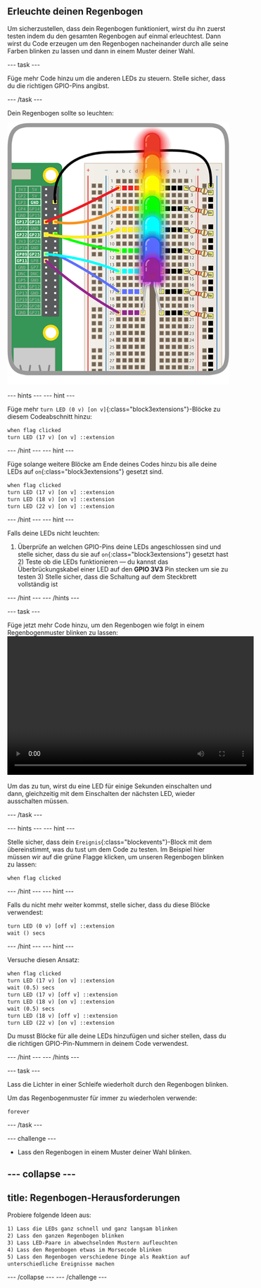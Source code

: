 ## Erleuchte deinen Regenbogen

Um sicherzustellen, dass dein Regenbogen funktioniert, wirst du ihn zuerst testen indem du den gesamten Regenbogen auf einmal erleuchtest. Dann wirst du Code erzeugen um den Regenbogen nacheinander durch alle seine Farben blinken zu lassen und dann in einem Muster deiner Wahl.

--- task ---

Füge mehr Code hinzu um die anderen LEDs zu steuern. Stelle sicher, dass du die richtigen GPIO-Pins angibst. 

--- /task ---

Dein Regenbogen sollte so leuchten:

![erleuchteter Regenbogen](images/rainbowlit.png)

--- hints --- 
--- hint --- 

Füge mehr `turn LED (0 v) [on v]`{:class="block3extensions"}-Blöcke zu diesem Codeabschnitt hinzu:

```blocks3
when flag clicked
turn LED (17 v) [on v] ::extension
```

--- /hint --- 
--- hint --- 

Füge solange weitere Blöcke am Ende deines Codes hinzu bis alle deine LEDs auf `on`{:class="block3extensions"} gesetzt sind.

```blocks3
when flag clicked
turn LED (17 v) [on v] ::extension
turn LED (18 v) [on v] ::extension
turn LED (22 v) [on v] ::extension
```

--- /hint --- 
--- hint ---

Falls deine LEDs nicht leuchten:

1) Überprüfe an welchen GPIO-Pins deine LEDs angeschlossen sind und stelle sicher, dass du sie auf `on`{:class="block3extensions"} gesetzt hast 2) Teste ob die LEDs funktionieren — du kannst das Überbrückungskabel einer LED auf den **GPIO 3V3** Pin stecken um sie zu testen 3) Stelle sicher, dass die Schaltung auf dem Steckbrett vollständig ist

--- /hint --- 
--- /hints ---

--- task --- 

Füge jetzt mehr Code hinzu, um den Regenbogen wie folgt in einem Regenbogenmuster blinken zu lassen:<video width="560" height="315" controls> <source src="resources/Scratch-GPIO-Pathways-5.mp4" type="video/mp4"> Dein Browser unterstützt das Video-Tag nicht, versuche es mit FireFox oder Chrome. </video> 

Um das zu tun, wirst du eine LED für einige Sekunden einschalten und dann, gleichzeitig mit dem Einschalten der nächsten LED, wieder ausschalten müssen. 

--- /task ---

--- hints --- 
--- hint ---

Stelle sicher, dass dein `Ereignis`{:class="blockevents"}-Block mit dem übereinstimmt, was du tust um dem Code zu testen. Im Beispiel hier müssen wir auf die grüne Flagge klicken, um unseren Regenbogen blinken zu lassen:

```blocks3
when flag clicked
```

--- /hint --- 
--- hint ---

Falls du nicht mehr weiter kommst, stelle sicher, dass du diese Blöcke verwendest:

```blocks3
turn LED (0 v) [off v] ::extension
wait () secs
```

--- /hint --- 
--- hint ---

Versuche diesen Ansatz:

```blocks3
when flag clicked
turn LED (17 v) [on v] ::extension
wait (0.5) secs
turn LED (17 v) [off v] ::extension
turn LED (18 v) [on v] ::extension
wait (0.5) secs
turn LED (18 v) [off v] ::extension
turn LED (22 v) [on v] ::extension
```

Du musst Blöcke für alle deine LEDs hinzufügen und sicher stellen, dass du die richtigen GPIO-Pin-Nummern in deinem Code verwendest.

--- /hint --- 
--- /hints ---

--- task --- 

Lass die Lichter in einer Schleife wiederholt durch den Regenbogen blinken.

Um das Regenbogenmuster für immer zu wiederholen verwende:

```blocks3
forever
```

--- /task ---

--- challenge ---

+ Lass den Regenbogen in einem Muster deiner Wahl blinken.

--- collapse ---
---
title: Regenbogen-Herausforderungen
---
Probiere folgende Ideen aus:

    1) Lass die LEDs ganz schnell und ganz langsam blinken 
    2) Lass den ganzen Regenbogen blinken 
    3) Lass LED-Paare in abwechselnden Mustern aufleuchten 
    4) Lass den Regenbogen etwas im Morsecode blinken 
    5) Lass den Regenbogen verschiedene Dinge als Reaktion auf unterschiedliche Ereignisse machen

--- /collapse --- 
--- /challenge ---